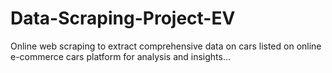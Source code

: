 # Data-Scraping-Project-EV

Online web scraping to extract comprehensive data on cars listed on online e-commerce cars platform 
for analysis and insights...
